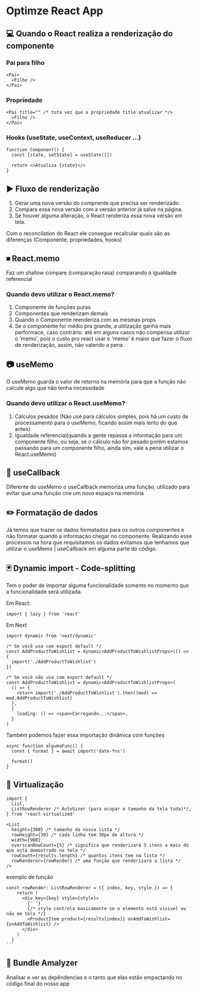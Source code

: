 # Optimze React App

## 💻 Quando o React realiza a renderização do componente

### Pai para filho

```tsx
<Pai>
  <Filho />
</Pai>
```

### Propriedade

```tsx
<Pai title="" /* tota vez que a propriedade title atualizar */>
  <Filho />
</Pai>
```

### Hooks (useState, useContext, useReducer ...)

```tsx
function Component() {
  const [state, setState] = useState([])

  return <>Atualiza {state}</>
}
```

## ▶ Fluxo de renderização

1. Gerar uma nova versão do compnente que precisa ser renderizado.
2. Compara essa nova versão com a versão anterior já salva na página.
3. Se houver alguma alteração, o React renderiza essa nova versão em tela.

Com o reconcilation do React ele consegue recalcular quais são as diferenças (Componente, propriedades, hooks)

## ⏹ React.memo

Faz um shallow compare (comparação rasa)
comparando a igualdade referencial

### Quando devo utilizar o React.memo?

1. Componente de funções puras
2. Componentes que renderizam demais
3. Quando o Componente reenderiza com as mesmas props
4. Se o componente for médio pra grande, a utilização ganha mais performace, caso contrário. até em alguns casos não compensa utilizar o 'memo', pois o custo pro react usar o 'memo' é maior que fazer o fluxo de renderização, assim, não valendo a pena.

## 📷 useMemo

O useMemo guarda o valor de retorno na memória para que a função não calcule algo que não tenha necessidade

### Quando devo utilizar o React.useMemo?

1. Cálculos pesados (Não usé para cálculos simples, pois há um custo de processamento para o useMemo, ficando assim mais lento do que antes)
2. Igualdade referencial(quando a gente repassa a informação para um componente filho, ou seja, se o cálculo não for pesado porém estamos passando para um componente filho, ainda sim, vale a pena utilizar o React.useMemo)

## 📄 useCallback

Diferente do useMemo o useCallback memoriza uma função, utilizado para evitar que uma função crie um novo espaço na memória

## ✏️ Formatação de dados

Já temos que trazer os dados formatados para os outros componentes e não formatar quando a informação chegar no componente. Realizando esse processos na hora que requisitamos os dados evitamos que tenhamos que utilizar o useMemo | useCallback em alguma parte do código.

## 🃏 Dynamic import - Code-splitting

Tem o poder de importar alguma funcionalidade somente no momento que a funcionalidade será utilizada.

Em React:

```tsx
import { lazy } from 'react'
```

Em Next

```tsx
import dynamic from 'next/dynamic'

/* Se você usa com export default */
const AddProductToWishlist = dynamic<AddProductToWishlistProps>(() => {
  import('./AddProductToWishlist')
})

/* Se você não usa com export default */
const AddProductToWishlist = dynamic<AddProductToWishlistProps>(
  () => {
    return import('./AddProductToWishlist').then((mod) => mod.AddProductToWishlist)
  },
  {
    loading: () => <span>Carregando...</span>,
  }
)
```

Também podemos fazer essa importação dinâmica com funções

```tsx
async function algumaFunc() {
  const { format } = await import('date-fns')

  format()
}
```

## 🔄 Virtualização

```tsx
import {
  List,
  ListRowRenderer /* AutoSizer (para ocupar o tamanho da tela toda)*/,
} from 'react-virtualized'
```

```tsx
<List
  height={300} /* tamanho da nossa lista */
  rowHeight={30} /* cada linha tem 30px de altura */
  width={900}
  overscanRowCount={5} /* significa que renderizará 5 itens a mais do que está demostrado na tela */
  rowCount={results.length} /* quantos itens tem na lista */
  rowRenderer={rowRender} /* uma função que renderizará a lista */
/>
```

exemplo de função

````tsx
const rowRender: ListRowRenderer = ({ index, key, style }) => {
    return (
      <div key={key} style={style}>
        {' '}
        {/* style controla basicamente se o elemento está visivel ou não em tela */}
        <ProductItem product={results[index]} onAddToWishlist={onAddToWishlist} />
      </div>
    )
  }
```
````

## 🔧 Bundle Amalyzer

Analisar e ver as depêndencias e o tanto que elas estão empactando no código final do nosso app
